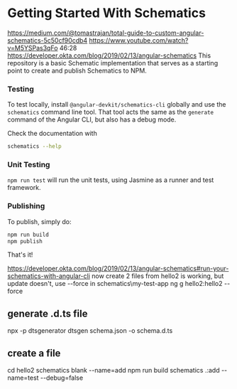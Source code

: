 # Getting Started With Schematics

https://medium.com/@tomastrajan/total-guide-to-custom-angular-schematics-5c50cf90cdb4
https://www.youtube.com/watch?v=M5YSPas3qFo
46:28
https://developer.okta.com/blog/2019/02/13/angular-schematics
This repository is a basic Schematic implementation that serves as a starting point to create and publish Schematics to NPM.

### Testing

To test locally, install `@angular-devkit/schematics-cli` globally and use the `schematics` command line tool. That tool acts the same as the `generate` command of the Angular CLI, but also has a debug mode.

Check the documentation with

```bash
schematics --help
```

### Unit Testing

`npm run test` will run the unit tests, using Jasmine as a runner and test framework.

### Publishing

To publish, simply do:

```bash
npm run build
npm publish
```

That's it!

https://developer.okta.com/blog/2019/02/13/angular-schematics#run-your-schematics-with-angular-cli
now create 2 files from hello2 is working, but update doesn't, use --force
in schematics\my-test-app
ng g hello2:hello2 --force

## generate .d.ts file

npx -p dtsgenerator dtsgen schema.json -o schema.d.ts

## create a file

cd hello2
schematics blank --name=add
npm run build
schematics .:add --name=test --debug=false
